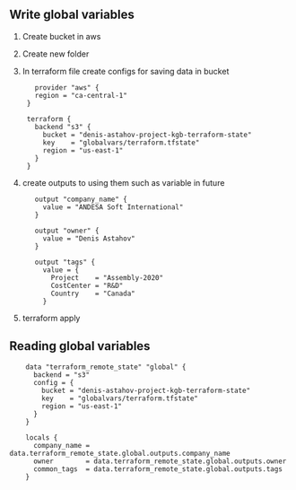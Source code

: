 ## Write global variables

1. Create bucket in aws
2. Create new folder 
3. In terraform file create configs for saving data in bucket

          provider "aws" {
          region = "ca-central-1"
        }

        terraform {
          backend "s3" {
            bucket = "denis-astahov-project-kgb-terraform-state"
            key    = "globalvars/terraform.tfstate"
            region = "us-east-1"
          }
        }

3. create outputs to using them such as variable in future

          output "company_name" {
            value = "ANDESA Soft International"
          }

          output "owner" {
            value = "Denis Astahov"
          }

          output "tags" {
            value = {
              Project    = "Assembly-2020"
              CostCenter = "R&D"
              Country    = "Canada"
            }
            
               
 4. terraform apply



## Reading global variables


        data "terraform_remote_state" "global" {
          backend = "s3"
          config = {
            bucket = "denis-astahov-project-kgb-terraform-state"
            key    = "globalvars/terraform.tfstate"
            region = "us-east-1"
          }
        }

        locals {
          company_name = data.terraform_remote_state.global.outputs.company_name
          owner        = data.terraform_remote_state.global.outputs.owner
          common_tags  = data.terraform_remote_state.global.outputs.tags
        }
